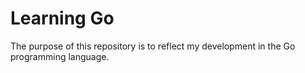 # Learning Go
The purpose of this repository is to reflect my development in the Go programming language.
